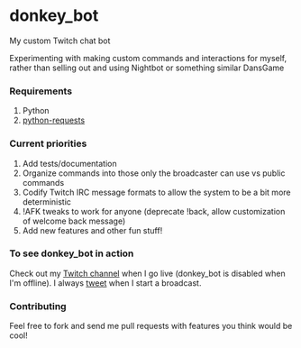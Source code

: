 # donkey_bot
My custom Twitch chat bot

Experimenting with making custom commands and interactions for myself, rather than selling out and using Nightbot
or something similar DansGame

### Requirements

1. Python
2. [python-requests](http://docs.python-requests.org/en/master/)

### Current priorities

1. Add tests/documentation
2. Organize commands into those only the broadcaster can use vs public commands
3. Codify Twitch IRC message formats to allow the system to be a bit more deterministic
4. !AFK tweaks to work for anyone (deprecate !back, allow customization of welcome back message)
5. Add new features and other fun stuff!

### To see donkey_bot in action

Check out my [Twitch channel](http://www.twitch.tv/thermaldonkey) when I go live (donkey_bot is disabled
when I'm offline). I always [tweet](https://twitter.com/_thermaldonkey) when I start a broadcast.

### Contributing

Feel free to fork and send me pull requests with features you think would be cool!
